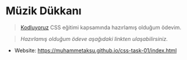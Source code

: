 # Müzik Dükkanı

> [Kodluyoruz](https://www.kodluyoruz.org/) CSS eğitimi kapsamında hazırlamış olduğum ödevim.

> *Hazırlamış olduğum ödeve aşağıdaki linkten ulaşabilirsiniz.*

- Website: <a href="https://muhammetaksu.github.io/css-task-01/index.html">https://muhammetaksu.github.io/css-task-01/index.html</a>